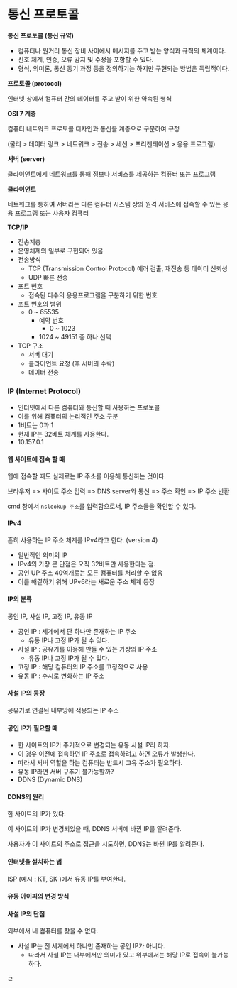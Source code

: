 # 통신 프로토콜

**통신 프로토콜 (통신 규약)** 

* 컴퓨터나 원거리 통신 장비 사이에서 메시지를 주고 받는 양식과 규칙의 체계이다. 
* 신호 체계, 인증, 오류 감지 및 수정을 포함할 수 있다.
* 형식, 의미론, 통신 동기 과정 등을 정의하기는 하지만 구현되는 방법은 독립적이다.



**프로토콜 (protocol)**

인터넷 상에서 컴퓨터 간의 데이터를 주고 받이 위한 약속된 형식



**OSI 7 계층**

컴퓨터 네트워크 프로토콜 디자인과 통신을 계층으로 구분하여 규정

(물리 > 데이터 링크 > 네트워크 > 전송 > 세션 > 프리젠테이션 > 응용 프로그램)



**서버 (server)**

클라이언트에게 네트워크를 통해 정보나 서비스를 제공하는 컴퓨터 또는 프로그램



**클라이언트**

네트워크를 통하여 서버라는 다른 컴퓨터 시스템 상의 원격 서비스에 접속할 수 있는 응용 프로그램 또는 사용자 컴퓨터



**TCP/IP**

* 전송계층
* 운영체제의 일부로 구현되어 있음
* 전송방식
  * TCP (Transmission Control Protocol) 에러 검출, 재전송 등 데이터 신뢰성
  * UDP 빠른 전송
* 포트 번호
  * 접속된 다수의 응용프로그램을 구분하기 위한 번호
* 포트 번호의 범위
  * 0 ~ 65535
    * 예약 번호 
      * 0 ~ 1023
    * 1024 ~ 49151 중 하나 선택
* TCP 구조
  * 서버 대기
  * 클라이언트 요청 (후 서버의 수락)
  * 데이터 전송





### IP (Internet Protocol)

* 인터넷에서 다른 컴퓨터와 통신할 때 사용하는 프로토콜
* 이를 위해 컴퓨터의 논리적인 주소 구분
* 1비트는 0과 1
* 현재 IP는 32베트 체계를 사용한다.
* 10.157.0.1 



#### 웹 사이트에 접속 할 때

웹에 접속할 때도 실제로는 IP 주소를 이용해 통신하는 것이다.

브라우저 => 사이트 주소 입력 => DNS server와 통신 => 주소 확인 => IP 주소 반환



cmd 창에서 `nslookup 주소`를 입력함으로써, IP 주소들을 확인할 수 있다. 



#### IPv4 

흔히 사용하는 IP 주소 체계를 IPv4라고 한다. (version 4)

* 일반적인 의미의 IP
* IPv4의 가장 큰 단점은 오직 32비트만 사용한다는 점.
* 공인 UP 주소 40억개로는 모든 컴퓨터를 처리할 수 없음
* 이를 해결하기 위해 UPv6라는 새로운 주소 체계 등장



#### IP의 분류

공인 IP, 사설 IP, 고정 IP, 유동 IP

* 공인 IP : 세계에서 단 하나만 존재하는 IP 주소
  * 유동 IP나 고정 IP가 될 수 있다. 
* 사설 IP : 공유기를 이용해 만들 수 있는 가상의 IP 주소
  * 유동 IP나 고정 IP가 될 수 있다. 
* 고정 IP : 해당 컴퓨터의 IP 주소를 고정적으로 사용
* 유동 IP : 수시로 변화하는 IP 주소



#### 사설 IP의 등장 

공유기로 연결된 내부망에 적용되는 IP 주소



#### 공인 IP가 필요할 때

* 한 사이트의 IP가 주기적으로 변경되는 유동 사설 IP라 하자.
* 이 경우 이전에 접속하던 IP 주소로 접속하려고 하면 오류가 발생한다.
* 따라서 서버 역할을 하는 컴퓨터는 반드시 고유 주소가 필요하다.
* 유동 IP라면 서버 구추기 불가능할까?
* DDNS (Dynamic DNS)



#### DDNS의 원리

한 사이트의 IP가 있다.

이 사이트의 IP가 변경되었을 때, DDNS 서버에 바뀐 IP를 알려준다.

사용자가 이 사이트의 주소로 접근을 시도하면, DDNS는 바뀐 IP를 알려준다.



#### 인터넷을 설치하는 법

ISP (예시 : KT, SK )에서 유동 IP를  부여한다.



#### 유동 아이피의 변경 방식



#### 사설 IP의 단점

외부에서 내 컴퓨터를 찾을 수 없다.

- 사설 IP는 전 세계에서 하나만 존재하는 공인 IP가 아니다.
  - 따라서 	사설 IP는 내부에서만 의미가 있고 위부에서는 해당 IP로 접속이 불가능하다.



ㄹ